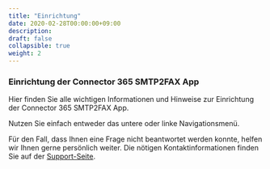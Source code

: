 ```yaml
---
title: "Einrichtung"
date: 2020-02-28T00:00:00+09:00
description: 
draft: false
collapsible: true
weight: 2
---
```

### Einrichtung der Connector 365 SMTP2FAX App

Hier finden Sie alle wichtigen Informationen und Hinweise zur Einrichtung der Connector 365 SMTP2FAX App.

Nutzen Sie einfach entweder das untere oder linke Navigationsmenü.

Für den Fall, dass Ihnen eine Frage nicht beantwortet werden konnte, helfen wir Ihnen gerne persönlich weiter. Die nötigen Kontaktinformationen finden Sie auf der [Support-Seite](de-de/apps/help-and-support/).